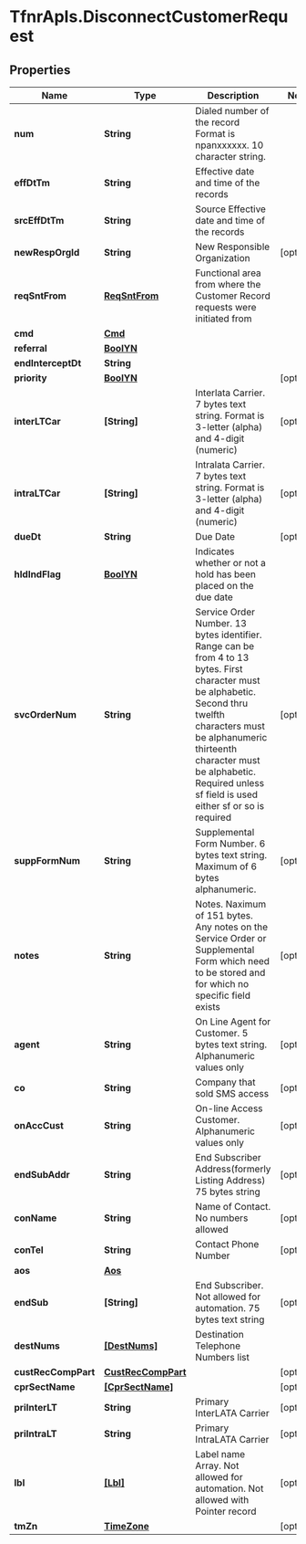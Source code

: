 # TfnrApIs.DisconnectCustomerRequest

## Properties
Name | Type | Description | Notes
------------ | ------------- | ------------- | -------------
**num** | **String** | Dialed number of the record Format is npanxxxxxx. 10 character string. | 
**effDtTm** | **String** | Effective date and time of the records | 
**srcEffDtTm** | **String** | Source Effective date and time of the records | 
**newRespOrgId** | **String** | New Responsible Organization  | [optional] 
**reqSntFrom** | [**ReqSntFrom**](ReqSntFrom.md) | Functional area from where the Customer Record requests were initiated from | 
**cmd** | [**Cmd**](Cmd.md) |  | 
**referral** | [**BoolYN**](BoolYN.md) |  | 
**endInterceptDt** | **String** |  | 
**priority** | [**BoolYN**](BoolYN.md) |  | [optional] 
**interLTCar** | **[String]** | Interlata Carrier. 7 bytes text string. Format is 3-letter (alpha) and 4-digit (numeric)  | [optional] 
**intraLTCar** | **[String]** | Intralata Carrier. 7 bytes text string. Format is 3-letter (alpha) and 4-digit (numeric)  | [optional] 
**dueDt** | **String** | Due Date | [optional] 
**hldIndFlag** | [**BoolYN**](BoolYN.md) | Indicates whether or not a hold has been placed on the due date | 
**svcOrderNum** | **String** | Service Order Number. 13 bytes identifier. Range can be from 4 to 13 bytes. First character must be alphabetic. Second thru twelfth characters must be alphanumeric thirteenth character must be alphabetic. Required unless sf field is used either sf or so is required  | [optional] 
**suppFormNum** | **String** | Supplemental Form Number. 6 bytes text string. Maximum of 6 bytes alphanumeric. | [optional] 
**notes** | **String** | Notes. Naximum of 151 bytes. Any notes on the Service Order or Supplemental Form which need to be stored and for which no specific field exists  | [optional] 
**agent** | **String** | On Line Agent for Customer. 5 bytes text string. Alphanumeric values only | [optional] 
**co** | **String** | Company that sold SMS access | [optional] 
**onAccCust** | **String** | On-line Access Customer. Alphanumeric values only  | [optional] 
**endSubAddr** | **String** | End Subscriber Address(formerly Listing Address) 75 bytes string | [optional] 
**conName** | **String** | Name of Contact. No numbers allowed | [optional] 
**conTel** | **String** | Contact Phone Number | [optional] 
**aos** | [**Aos**](Aos.md) |  | 
**endSub** | **[String]** | End Subscriber. Not allowed for automation. 75 bytes text string | [optional] 
**destNums** | [**[DestNums]**](DestNums.md) | Destination Telephone Numbers list | 
**custRecCompPart** | [**CustRecCompPart**](CustRecCompPart.md) |  | [optional] 
**cprSectName** | [**[CprSectName]**](CprSectName.md) |  | [optional] 
**priInterLT** | **String** | Primary InterLATA Carrier  | [optional] 
**priIntraLT** | **String** | Primary IntraLATA Carrier  | [optional] 
**lbl** | [**[Lbl]**](Lbl.md) | Label name Array. Not allowed for automation. Not allowed with Pointer record | [optional] 
**tmZn** | [**TimeZone**](TimeZone.md) |  | [optional] 



